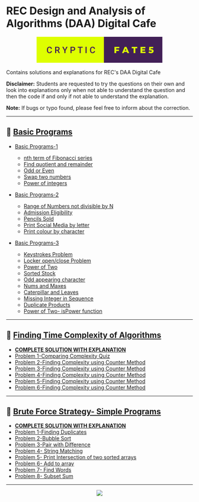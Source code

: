 # REC Design and Analysis of Algorithms (DAA) Digital Cafe
<p align="center">
  <img  src="cryptic-fate5.svg" />
</p>

Contains solutions and explanations for REC's DAA Digital Cafe  

**Disclaimer:** Students are requested to try the questions on their own and look into explanations only when not able to understand the question and then the code if and only if not able to understand the explanation.  

**Note:** If bugs or typo found, please feel free to inform about the correction.

---
## 🌟 [Basic Programs](Basic-Programs/)

- [Basic Programs-1](Basic-Programs/Basic-Program1/)
  
  - [nth term of Fibonacci series](Basic-Programs/Basic-Program1/fibo.c)
  - [Find quotient and remainder](Basic-Programs/Basic-Program1/quo-and-rem.c)
  - [Odd or Even](Basic-Programs/Basic-Program1/odd-or-even.c)
  - [Swap two numbers](Basic-Programs/Basic-Program1/swap-two-nos.c)
  - [Power of integers](Basic-Programs/Basic-Program1/pow-of.c)

- [Basic Programs-2](Basic-Programs/Basic-Program2/)

  - [Range of Numbers not divisible by N](Basic-Programs/Basic-Program2/nos-not-div-by-n.c)
  - [Admission Eligibility](Basic-Programs/Basic-Program2/admission-eligibility.c)
  - [Pencils Sold](Basic-Programs/Basic-Program2/pencil-count.c)
  - [Print Social Media by letter](Basic-Programs/Basic-Program2/letter-social-media.c)
  - [Print colour by character](Basic-Programs/Basic-Program2/letter-colour.c)

- [Basic Programs-3](Basic-Programs/Basic-Program3/)

  - [Keystrokes Problem](Basic-Programs/Basic-Program3/keystrokes.c)
  - [Locker open/close Problem](Basic-Programs/Basic-Program3/locker.c)
  - [Power of Two](Basic-Programs/Basic-Program3/pow-of-two.c)
  - [Sorted Stock](Basic-Programs/Basic-Program3/sort-stock.c)
  - [Odd appearing character](Basic-Programs/Basic-Program3/single-char.c)
  - [Nums and Maxes](Basic-Programs/Basic-Program3/nums_maxes.c)
  - [Caterpillar and Leaves](Basic-Programs/Basic-Program3/caterpillar_leaves.c)
  - [Missing Integer in Sequence](Basic-Programs/Basic-Program3/missing_integer.c)
  - [Duplicate Products](Basic-Programs/Basic-Program3/duplicate_prod.c)
  - [Power of Two- isPower function](Basic-Programs/Basic-Program3/isPow.c)
---
## 🌟 [Finding Time Complexity of Algorithms](https://github.com/CrypticFate5/REC-Design-and-Analysis-of-Algorithm-DAA-Digital-Cafe/tree/main/Finding-Time-Complexity-of-Algorithms/README.md)
- [**COMPLETE SOLUTION WITH EXPLANATION**](https://github.com/CrypticFate5/REC-Design-and-Analysis-of-Algorithm-DAA-Digital-Cafe/blob/main/Finding-Time-Complexity-of-Algorithms/README.md)
- [Problem 1-Comparing Complexity Quiz](https://github.com/CrypticFate5/REC-Design-and-Analysis-of-Algorithm-DAA-Digital-Cafe/blob/main/Finding-Time-Complexity-of-Algorithms/Problem-1-Comparing-Complexity-Quiz.c)
- [Problem 2-Finding Complexity using Counter Method](https://github.com/CrypticFate5/REC-Design-and-Analysis-of-Algorithm-DAA-Digital-Cafe/blob/main/Finding-Time-Complexity-of-Algorithms/Problem-2-Finding-Complexity-using-Counter-Method.c)
- [Problem 3-Finding Complexity using Counter Method](https://github.com/CrypticFate5/REC-Design-and-Analysis-of-Algorithm-DAA-Digital-Cafe/blob/main/Finding-Time-Complexity-of-Algorithms/Problem-3-Finding-Complexity-using-Counter-Method.c)
- [Problem 4-Finding Complexity using Counter Method](https://github.com/CrypticFate5/REC-Design-and-Analysis-of-Algorithm-DAA-Digital-Cafe/blob/main/Finding-Time-Complexity-of-Algorithms/Problem-4-Finding-Complexity-using-Counter-Method.c)
- [Problem 5-Finding Complexity using Counter Method](https://github.com/CrypticFate5/REC-Design-and-Analysis-of-Algorithm-DAA-Digital-Cafe/blob/main/Finding-Time-Complexity-of-Algorithms/Problem-5-Finding-Complexity-using-Counter-Method.c)
- [Problem 6-Finding Complexity using Counter Method](https://github.com/CrypticFate5/REC-Design-and-Analysis-of-Algorithm-DAA-Digital-Cafe/blob/main/Finding-Time-Complexity-of-Algorithms/Problem-6-Finding-Complexity-using-Counter-Method.c)

---

## 🌟 [Brute Force Strategy- Simple Programs](https://github.com/CrypticFate5/REC-Design-and-Analysis-of-Algorithm-DAA-Digital-Cafe/blob/main/Brute-Force-Strategy-Simple-Programs/README.md)
- [**COMPLETE SOLUTION WITH EXPLANATION**](https://github.com/CrypticFate5/REC-Design-and-Analysis-of-Algorithm-DAA-Digital-Cafe/blob/main/Brute-Force-Strategy-Simple-Programs/README.md)
- [Problem 1-Finding Duplicates](Brute-Force-Strategy-Simple-Programs/Finding-Duplicates.c)
- [Problem 2-Bubble Sort](Brute-Force-Strategy-Simple-Programs/Bubble-Sort.c)
- [Problem 3-Pair with Difference](Brute-Force-Strategy-Simple-Programs/Pair-with-Difference.c)
- [Problem 4- String Matching](Brute-Force-Strategy-Simple-Programs/String-Matching.c)
- [Problem 5- Print Intersection of two sorted arrays](Brute-Force-Strategy-Simple-Programs/Print-intersection-of-2-sorted-arrays.c)
- [Problem 6- Add to array](Brute-Force-Strategy-Simple-Programs/Add-Array.c)
- [Problem 7- Find Words](Brute-Force-Strategy-Simple-Programs/Find-Words.c)
- [Problem 8- Subset Sum](Brute-Force-Strategy-Simple-Programs/Subset-Sum.c)

---

<p align="center">
  <a href="(https://forthebadge.com)">
  <img  src="https://forthebadge.com/images/badges/built-with-love.svg" />
</a>
</p>
